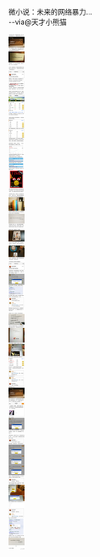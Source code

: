 微小说：未来的网络暴力...   
--via@天才小熊猫


![68695f1f9a11418db4d50fd1bab98154.jpg](https://raw.githubusercontent.com/wxlzmt/cdn1/master/ext/qw/groups/30003/68695f1f9a11418db4d50fd1bab98154.jpg)
